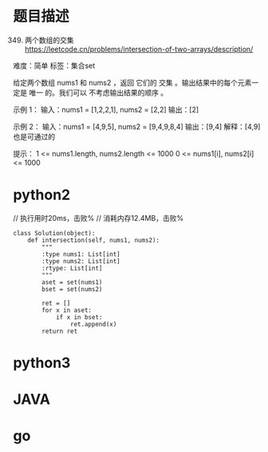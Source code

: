 # 题目描述

349. 两个数组的交集  
https://leetcode.cn/problems/intersection-of-two-arrays/description/  

难度：简单
标签：集合set

给定两个数组 nums1 和 nums2 ，返回 它们的 交集 。输出结果中的每个元素一定是 唯一 的。我们可以 不考虑输出结果的顺序 。

示例 1：
输入：nums1 = [1,2,2,1], nums2 = [2,2]
输出：[2]

示例 2：
输入：nums1 = [4,9,5], nums2 = [9,4,9,8,4]
输出：[9,4]
解释：[4,9] 也是可通过的

提示：
1 <= nums1.length, nums2.length <= 1000
0 <= nums1[i], nums2[i] <= 1000

# python2

// 执行用时20ms，击败%
// 消耗内存12.4MB，击败%
```
class Solution(object):
    def intersection(self, nums1, nums2):
        """
        :type nums1: List[int]
        :type nums2: List[int]
        :rtype: List[int]
        """
        aset = set(nums1)
        bset = set(nums2)

        ret = []
        for x in aset:
            if x in bset:
                ret.append(x)
        return ret
```

# python3 

# JAVA

# go
